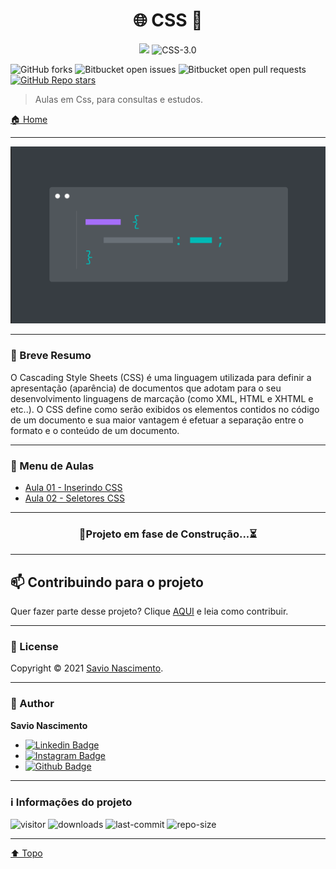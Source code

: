 <h1 align="center">🌐 CSS 🌊<a id="css"></a> </h1>

<div align="center">

![](https://img.shields.io/badge/license-MIT-darkcyan)
![CSS-3.0](https://img.shields.io/badge/Css-3.0-2965f1?logo=CSS3&style=flat)

</div>

![GitHub forks](https://img.shields.io/github/forks/Savio-Nascimento/Cascating-Style-Sheets?style=flat) 
![Bitbucket open issues](https://img.shields.io/bitbucket/issues/Savio-Nascimento/Cascating-Style-Sheets?style=flat) 
![Bitbucket open pull requests](https://img.shields.io/bitbucket/pr-raw/Savio-Nascimento/Cascating-Style-Sheets?style=flat)
[![GitHub Repo stars](https://img.shields.io/github/stars/Savio-Nascimento/Cascating-Style-Sheets?style=social)](https://github.com/Savio-Nascimento/Cascating-Style-Sheets/stargazers) <br>

> Aulas em Css, para consultas e estudos.

[🏠 Home](https://github.com/Savio-Nascimento/Cascating-Style-Sheets)

---

<div align="center">

 <img src="https://github.com/Savio-Nascimento/Projeto-Site/blob/main/imagens/1_IeNwVwWspGw3aL4YXEsf0A.png?raw=true" width=550>

</div>

---

### 🎯 Breve Resumo

O Cascading Style Sheets (CSS) é uma linguagem utilizada para definir a apresentação (aparência) de documentos que adotam para o seu desenvolvimento linguagens de marcação (como XML, HTML e XHTML e etc..). O CSS define como serão exibidos os elementos contidos no código de um documento e sua maior vantagem é efetuar a separação entre o formato e o conteúdo de um documento.

---

### 📍 Menu de Aulas 

* [Aula 01 - Inserindo CSS](https://github.com/Savio-Nascimento/Cascating-Style-Sheets/tree/main/Aula-01)
* [Aula 02 - Seletores CSS](https://github.com/Savio-Nascimento/Cascating-Style-Sheets/tree/main/Aula-02)


---

<div align="center">
  
### 🚧Projeto em fase de Construção...⏳

</div>

---

## 📫 Contribuindo para o projeto

Quer fazer parte desse projeto? Clique [AQUI](https://github.com/Savio-Nascimento/Cascating-Style-Sheets/blob/main/CONTRIBUTING.md) e leia como contribuir.

---

### 📝 License

Copyright © 2021 [Savio Nascimento](https://github.com/Savio-Nascimento).<br/>

---

### 👤 Author

**Savio Nascimento**

* [![Linkedin Badge](https://img.shields.io/badge/-SavioNascimento-blue?style=flat-square&logo=Linkedin&logoColor=white&link=https://www.linkedin.com/savio-nascimento)](https://www.linkedin.com/in/savio-nascimento/) 
* [![Instagram Badge](https://img.shields.io/badge/-SavioNascimento-e4405f?style=flat-square&labelColor=f94877&logo=instagram&logoColor=white&link=https://https://www.instagram.com/savio_nascimento_/)](https://www.instagram.com/savio_nascimento_/)
* [![Github Badge](https://img.shields.io/badge/SavioNascimento-24292e?style=flat&logo=Github&logoColor=white&link=https://github.com/Savio-Nascimento)](https://github.com/Savio-Nascimento)

---

### ℹ️ Informações do projeto

![visitor](https://visitor-badge.glitch.me/badge?page_id=Savio-Nascimento.Cascating-Style-Sheets)
![downloads](https://img.shields.io/github/downloads/Savio-Nascimento/Cascating-Style-Sheets/total)
![last-commit](https://img.shields.io/github/last-commit/Savio-Nascimento/Cascating-Style-Sheets) 
![repo-size](https://img.shields.io/github/repo-size/Savio-Nascimento/Cascating-Style-Sheets?&color=lightgrey) 

---

[⬆️ Topo](#css) <br>

